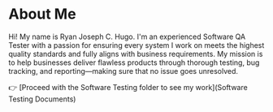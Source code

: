 # About Me
Hi! My name is Ryan Joseph C. Hugo. I'm an experienced Software QA Tester with a passion for ensuring every system I work on meets the highest quality standards and fully aligns with business requirements. My mission is to help businesses deliver flawless products through thorough testing, bug tracking, and reporting—making sure that no issue goes unresolved.

👉 [Proceed with the Software Testing folder to see my work](Software Testing Documents)

